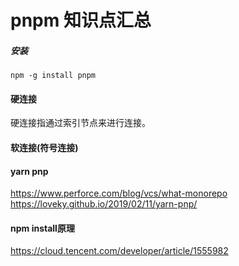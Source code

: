 # pnpm 知识点汇总
##### 安装
```
npm -g install pnpm
```
#### 硬连接
硬连接指通过索引节点来进行连接。
#### 软连接(符号连接)


#### yarn pnp
https://www.perforce.com/blog/vcs/what-monorepo
https://loveky.github.io/2019/02/11/yarn-pnp/

#### npm install原理

https://cloud.tencent.com/developer/article/1555982